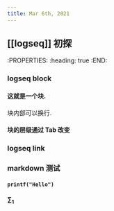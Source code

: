 ```yaml
---
title: Mar 6th, 2021
---
```


## [[logseq]] 初探
:PROPERTIES:
:heading: true
:END:
### logseq block
#### 这就是一个块.
块内部可以换行.
#### 块的层级通过 Tab 改变
### logseq link
### markdown 测试
#### `printf("Hello")`
#### $\sum _1$
